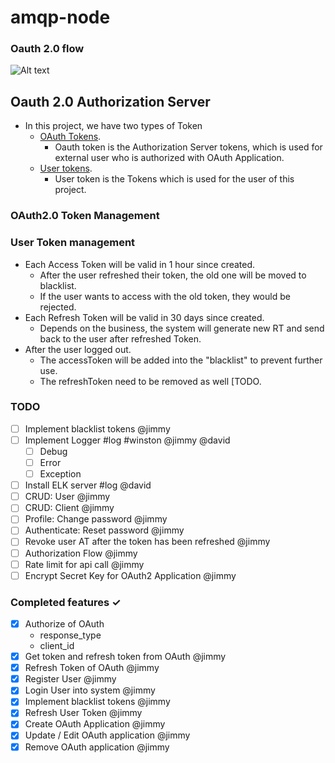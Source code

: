 # amqp-node

### Oauth 2.0 flow
![Alt text](oauth2-flow.png)

## Oauth 2.0 Authorization Server

- In this project, we have two types of Token
  - [OAuth Tokens](#oauth20-token-management).
    - Oauth token is the Authorization Server tokens, which is used for external user who is authorized with OAuth Application.
  - [User tokens](#user-token-management).
    - User token is the Tokens which is used for the user of this project.

### OAuth2.0 Token Management

### User Token management
- Each Access Token will be valid in 1 hour since created.
  - After the user refreshed their token, the old one will be moved to blacklist.
  - If the user wants to access with the old token, they would be rejected.
- Each Refresh Token will be valid in 30 days since created.
  - Depends on the business, the system will generate new RT and send back to the user after refreshed Token.
- After the user logged out.
  - The accessToken will be added into the "blacklist" to prevent further use.
  - The refreshToken need to be removed as well [TODO.

### TODO
- [ ] Implement blacklist tokens @jimmy
- [ ] Implement Logger #log #winston @jimmy @david
  - [ ] Debug
  - [ ] Error
  - [ ] Exception
- [ ] Install ELK server #log @david
- [ ] CRUD: User @jimmy
- [ ] CRUD: Client @jimmy
- [ ] Profile: Change password @jimmy
- [ ] Authenticate: Reset password @jimmy
- [ ] Revoke user AT after the token has been refreshed @jimmy
- [ ] Authorization Flow @jimmy
- [ ] Rate limit for api call @jimmy
- [ ] Encrypt Secret Key for OAuth2 Application @jimmy

### Completed features ✓
- [x] Authorize of OAuth
  - response_type
  - client_id
- [x] Get token and refresh token from OAuth @jimmy
- [x] Refresh Token of OAuth @jimmy
- [x] Register User @jimmy
- [x] Login User into system @jimmy
- [x] Implement blacklist tokens @jimmy
- [x] Refresh User Token @jimmy
- [x] Create OAuth Application @jimmy
- [x] Update / Edit OAuth application @jimmy
- [x] Remove OAuth application @jimmy